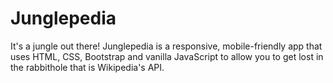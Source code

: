 # Junglepedia

It's a jungle out there! Junglepedia is a responsive, mobile-friendly app that uses HTML, CSS, Bootstrap and vanilla JavaScript to allow you to get lost in the rabbithole that is Wikipedia's API.